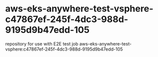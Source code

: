 # aws-eks-anywhere-test-vsphere-c47867ef-245f-4dc3-988d-9195d9b47edd-105
repository for use with E2E test job aws-eks-anywhere-test-vsphere:c47867ef-245f-4dc3-988d-9195d9b47edd-105
